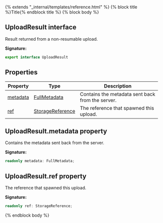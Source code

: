 {% extends "_internal/templates/reference.html" %}
{% block title %}Title{% endblock title %}
{% block body %}

## UploadResult interface

Result returned from a non-resumable upload.

<b>Signature:</b>

```typescript
export interface UploadResult 
```

## Properties

|  Property | Type | Description |
|  --- | --- | --- |
|  [metadata](./storage-types.uploadresult.md#uploadresultmetadata_property) | [FullMetadata](./storage-types.fullmetadata.md#fullmetadata_interface) | Contains the metadata sent back from the server. |
|  [ref](./storage-types.uploadresult.md#uploadresultref_property) | [StorageReference](./storage-types.storagereference.md#storagereference_interface) | The reference that spawned this upload. |

## UploadResult.metadata property

Contains the metadata sent back from the server.

<b>Signature:</b>

```typescript
readonly metadata: FullMetadata;
```

## UploadResult.ref property

The reference that spawned this upload.

<b>Signature:</b>

```typescript
readonly ref: StorageReference;
```
{% endblock body %}
